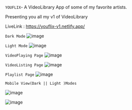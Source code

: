 `YOUFLIX`- A VideoLibrary App of some of my favorite artists.

Presenting you all my v1 of VideoLibrary

LiveLink : https://youflix-v1.netlify.app/

`Dark Mode`
![image](https://user-images.githubusercontent.com/75177895/117268290-bfaa9900-ae74-11eb-9b8d-6057399cd987.png)

`Light Mode`
![image](https://user-images.githubusercontent.com/75177895/117269053-92121f80-ae75-11eb-8592-42316fab6ea2.png)

`VideoPlaying Page`
![image](https://user-images.githubusercontent.com/75177895/117268491-f1bbfb00-ae74-11eb-9625-f075e0fde726.png)

`VideoListing Page`
![image](https://user-images.githubusercontent.com/75177895/117269848-4449e700-ae76-11eb-8e98-a933c203033d.png)


`Playlist Page`
![image](https://user-images.githubusercontent.com/75177895/117268673-2d56c500-ae75-11eb-9250-0354adfc9bd8.png)

`Mobile View(Dark || Light )Modes`

![image](https://user-images.githubusercontent.com/75177895/117269239-bd950a00-ae75-11eb-9821-f25c6fbc800e.png)

![image](https://user-images.githubusercontent.com/75177895/117269351-d56c8e00-ae75-11eb-8af6-9d58cf99d364.png)


